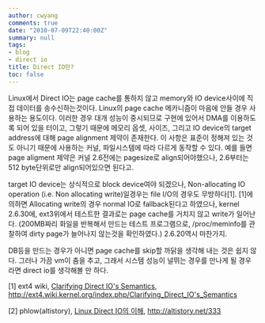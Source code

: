 ```yaml
---
author: cwyang
comments: true
date: "2010-07-09T22:40:00Z"
summary: null
tags:
- blog
- direct io
title: Direct IO란?
toc: false
---
```

Linux에서 Direct IO는 page cache를 통하지 않고 memory와 IO device사이에 직접 데이터를 송수신하는것이다. Linux의 page cache 메카니즘이 마음에 안들 경우 사용하는 용도이다. 이러한 경우 대개 성능이 중시되므로 구현에 있어서 DMA를 이용하도록 되어 있을 터이고, 그렇기 때문에 메모리 옵셋, 사이즈, 그리고 IO device의 target address에 대해 page alignment 제약이 존재한다. 이 사항은 표준이 정해져 있는 것도 아니기 때문에 사용하는 커널, 파일시스템에 따라 다르게 동작할 수 있다. 예를 들면 page aligment 제약은 커널 2.6전에는 pagesize로 align되어야했으나, 2.6부터는 512 byte단위로만 align되어있으면 된다고.  

target IO device는 상식적으로 block device여야 되겠으나, Non-allocating IO operation (i.e. Non allocating write)일경우는 file I/O의 경우도 무방하다[1]. [1]에 의하면 Allocating write의 경우 normal IO로 fallback된다고 하였으나, kernel 2.6.30에, ext3위에서 테스트한 결과로는 page cache를 거치지 않고 write가 일어난다. (200MB짜리 화일을 반복해서 만드는 테스트 프로그램으로, /proc/meminfo를 관찰하여 dirty page가 늘어나지 않는것을 확인하였다.) 2.6.20역시 마찬가지.  

DB등을 만드는 경우가 아니면 page cache를 skip할 까닭을 생각해 내는 것은 쉽지 않다. 그러나 가끔 vm이 춤을 추고, 그래서 시스템 성능이 널뛰는 경우를 만나게 될 경우라면 direct io를 생각해볼 만 하다.

[1] ext4 wiki, [Clarifying Direct IO's Semantics](http://ext4.wiki.kernel.org/index.php/Clarifying_Direct_IO%27s_Semantics), http://ext4.wiki.kernel.org/index.php/Clarifying_Direct_IO's_Semantics

[2] phlow(altistory), [Linux Direct IO의 이해](http://altistory.net/333), http://altistory.net/333
